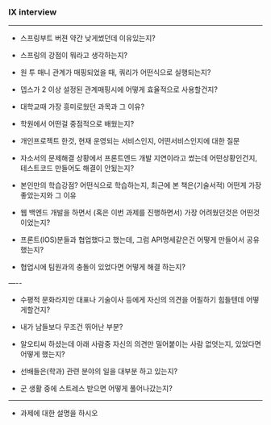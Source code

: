### IX interview

---

- 스프링부트 버젼 약간 낮게썼던데 이유있는지?

- 스프링의 강점이 뭐라고 생각하는지?

- 원 투 매니 관계가 매핑되었을 때, 쿼리가 어떤식으로 실행되는지?

- 뎁스가 2 이상 설정된 관계매핑시에 어떻게 효율적으로 사용할건지?

- 대학교때 가장 흥미로웠던 과목과 그 이유?

- 학원에서 어떤걸 중점적으로 배웠는지?

- 개인프로젝트 한것, 현재 운영되는 서비스인지, 어떤서비스인지에 대한 질문

- 자소서의 문제해결 상황에서 프론트엔드 개발 지연이라고 썼는데 어떤상황인건지, 테스트코드 만들어도 해결이 안됬는지?

- 본인만의 학습강점? 어떤식으로 학습하는지, 최근에 본 책은(기술서적) 어떤게 가장 좋았는지와 그 이유

- 웹 백엔드 개발을 하면서 (혹은 이번 과제를 진행하면서) 가장 어려웠던것은 어떤것이었는지?

- 프론트(IOS)분들과 협업했다고 했는데, 그럼 API명세같은건 어떻게 만들어서 공유했는지?

- 협업시에 팀원과의 충돌이 있었다면 어떻게 해결 하는지?

—--

- 수평적 문화라지만 대표나 기술이사 등에게 자신의 의견을 어필하기 힘들텐데 어떻게할건지?

- 내가 남들보다 무조건 뛰어난 부분?

- 알오티씨 하셨는데 아래 사람중 자신의 의견만 밀어붙이는 사람 없엇는지, 있었다면 어떻게 했는지?

- 선배들은(학과) 관련 분야의 일을 대부분 하고 있는지?

- 군 생활 중에 스트레스 받으면 어떻게 풀어나갔는지?

---

- 과제에 대한 설명을 하시오
